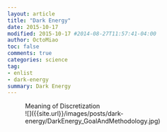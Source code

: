 ```yaml
---
layout: article
title: "Dark Energy"
date: 2015-10-17
modified: 2015-10-17 #2014-08-27T11:57:41-04:00
author: OctoMiao
toc: false
comments: true
categories: science
tag:
- enlist
- dark-energy
summary: Dark Energy
---
```




<figure markdown="1">
<figcaption>
Meaning of Discretization
</figcaption>
![]({{site.url}}/images/posts/dark-energy/DarkEnergy_GoalAndMethodology.jpg)
</figure>
